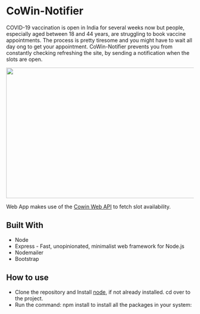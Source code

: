 # CoWin-Notifier
COVID-19 vaccination is open in India for several weeks now but people, especially aged between 18 and 44 years, are struggling to book vaccine appointments. The process is pretty tiresome and you might have to wait all day ong to get your appointment.
CoWin-Notifier prevents you from constantly checking refreshing the site, by sending a notification when the slots are open.

<img src="https://imgk.timesnownews.com/media/COWIN_registration_How_it_works_0.JPG" width="10000" height="350"/>

Web App makes use of the [Cowin Web API](https://apisetu.gov.in/public/api/cowin) to fetch slot availability. 
## Built With
* Node
* Express - Fast, unopinionated, minimalist web framework for Node.js
* Nodemailer
* Bootstrap
## How to use
* Clone the repository and Install [node](https://nodejs.org/en/), if not already installed. cd over to the project.
* Run the command: npm install to install all the packages in your system:
